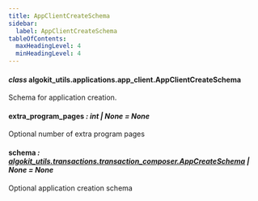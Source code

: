 ```yaml
---
title: AppClientCreateSchema
sidebar:
  label: AppClientCreateSchema
tableOfContents:
  maxHeadingLevel: 4
  minHeadingLevel: 4
---
```


#### _class_ algokit_utils.applications.app_client.AppClientCreateSchema

Schema for application creation.

#### extra_program_pages _: int | None_ _= None_

Optional number of extra program pages

#### schema _: [algokit_utils.transactions.transaction_composer.AppCreateSchema](/reference/algokit-utils-py/api/transactions/transaction_composer/appcreateschema/#algokit_utils.transactions.transaction_composer.AppCreateSchema) | None_ _= None_

Optional application creation schema
